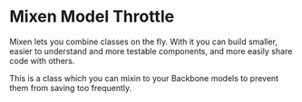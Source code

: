 Mixen Model Throttle
==================== 
Mixen lets you combine classes on the fly.  With it you can build smaller, easier to understand and
more testable components, and more easily share code with others.

This is a class which you can mixin to your Backbone models to prevent them from saving too frequently.
